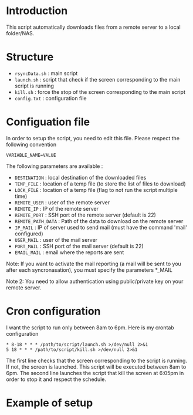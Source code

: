 # Introduction

This script automatically downloads files from a remote server to a local folder/NAS.

# Structure

* `rsyncData.sh` : main script
* `launch.sh` : script that check if the screen corresponding to the main script is running
* `kill.sh` : force the stop of the screen corresponding to the main script
* `config.txt` : configuration file

# Configuation file

In order to setup the script, you need to edit this file. Please respect the following convention

```
VARIABLE_NAME=VALUE
```

The following parameters are available :

* `DESTINATION` : local destination of the downloaded files
* `TEMP_FILE` : location of a temp file (to store the list of files to download)
* `LOCK_FILE` : location of a temp file (flag to not run the script multiple time)
* `REMOTE_USER` : user of the remote server
* `REMOTE_IP` : IP of the remote server
* `REMOTE_PORT` : SSH port of the remote server (default is 22)
* `REMOTE_PATH_DATA` : Path of the data to download on the remote server 
* `IP_MAIL` : IP of server used to send mail (must have the command 'mail' configured)
* `USER_MAIL` : user of the mail server
* `PORT_MAIL` : SSH port of the mail server (default is 22)
* `EMAIL_MAIL` : email where the reports are sent

Note: If you want to activate the mail reporting (a mail will be sent to you after each syncronasation), you must specify the parameters *_MAIL

Note 2: You need to allow authentication using public/private key on your remote server.

# Cron configuration

I want the script to run only between 8am to 6pm. Here is my crontab configuration

```
* 8-18 * * * /path/to/script/launch.sh >/dev/null 2>&1
5 18 * * * /path/to/script/kill.sh >/dev/null 2>&1
```

The first line checks that the screen corresponding to the script is running. If not, the screen is launched. This script will be executed between 8am to 6pm. The second line launches the script that kill the screen at 6:05pm in order to stop it and respect the schedule.

# Example of setup

